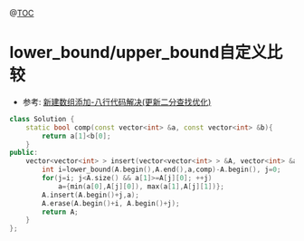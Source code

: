 ﻿@[TOC](LeetCode)
# lower_bound/upper_bound自定义比较
- 参考: [新建数组添加-八行代码解决(更新二分查找优化)](https://leetcode-cn.com/problems/insert-interval/solution/xin-jian-shu-zu-tian-jia-by-joy-teng/)
```cpp
class Solution {
	static bool comp(const vector<int> &a, const vector<int> &b){
		return a[1]<b[0];
	}
public:
	vector<vector<int> > insert(vector<vector<int> > &A, vector<int> &a) {
		int i=lower_bound(A.begin(),A.end(),a,comp)-A.begin(), j=0;
		for(j=i; j<A.size() && a[1]>=A[j][0]; ++j)
			a={min(a[0],A[j][0]), max(a[1],A[j][1])};
		A.insert(A.begin()+j,a);
		A.erase(A.begin()+i, A.begin()+j);
		return A;
	}
};
```

